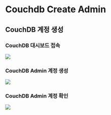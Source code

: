 # Couchdb Create Admin

## CouchDB 계정 생성

### CouchDB 대시보드 접속

![](../../../.gitbook/assets/couchdb1.png)

### CouchDB Admin 계정 생성

![](../../../.gitbook/assets/couchdb2.png)

### CouchDB Admin 계정 확인

![](../../../.gitbook/assets/couchdb3.png)

